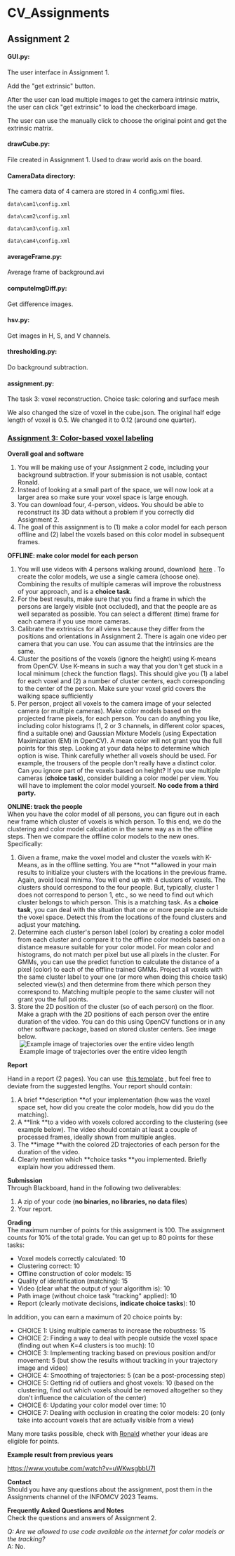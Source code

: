 # CV_Assignments

## Assignment 2
#### GUI.py: 
The user interface in Assignment 1.

Add the "get extrinsic" button.

After the user can load multiple images to get the camera intrinsic matrix, the user can click "get extrinsic" to load the checkerboard image.

The user can use the manually click to choose the original point and get the extrinsic matrix.
#### drawCube.py:
File created in Assignment 1. Used to draw world axis on the board.

#### CameraData directory:
The camera data of 4 camera are stored in 4 config.xml files.

`data\cam1\config.xml`

`data\cam2\config.xml`

`data\cam3\config.xml`

`data\cam4\config.xml`

#### averageFrame.py:
Average frame of background.avi

#### computeImgDiff.py:
Get difference images.

#### hsv.py:
Get images in H, S, and V channels.

#### thresholding.py:
Do background subtraction.

#### assignment.py:
The task 3: voxel reconstruction.
Choice task: coloring and surface mesh

We also changed the size of voxel in the cube.json. 
The original half edge length of voxel is 0.5. We changed it to 0.12 (around one quarter).






### [Assignment 3: Color-based voxel labeling](https://uu.blackboard.com/webapps/assignment/uploadAssignment?content_id=_4401765_1&course_id=_140663_1&group_id=&mode=view)

**Overall goal and software**

1.  You will be making use of your Assignment 2 code, including your background subtraction. If your submission is not usable, contact Ronald.
2.  Instead of looking at a small part of the space, we will now look at a larger area so make sure your voxel space is large enough.
3.  You can download four, 4-person, videos. You should be able to reconstruct its 3D data without a problem if you correctly did Assignment 2.
4.  The goal of this assignment is to (1) make a color model for each person offline and (2) label the voxels based on this color model in subsequent frames.

**OFFLINE: make color model for each person**

1.  You will use videos with 4 persons walking around, download  [here](https://uu.blackboard.com/bbcswebdav/pid-4401765-dt-content-rid-51150011_2/xid-51150011_2) . To create the color models, we use a single camera (choose one). Combining the results of multiple cameras will improve the robustness of your approach, and is a **choice task**.
2.  For the best results, make sure that you find a frame in which the persons are largely visible (not occluded), and that the people are as well separated as possible. You can select a different (time) frame for each camera if you use more cameras.
3.  Calibrate the extrinsics for all views because they differ from the positions and orientations in Assignment 2. There is again one video per camera that you can use. You can assume that the intrinsics are the same.
4.  Cluster the positions of the voxels (ignore the height) using K-means from OpenCV. Use K-means in such a way that you don't get stuck in a local minimum (check the function flags). This should give you (1) a label for each voxel and (2) a number of cluster centers, each corresponding to the center of the person. Make sure your voxel grid covers the walking space sufficiently
5.  Per person, project all voxels to the camera image of your selected camera (or multiple cameras). Make color models based on the projected frame pixels, for each person. You can do anything you like, including color histograms (1, 2 or 3 channels, in different color spaces, find a suitable one) and Gaussian Mixture Models (using Expectation Maximization (EM) in OpenCV). A mean color will not grant you the full points for this step. Looking at your data helps to determine which option is wise. Think carefully whether all voxels should be used. For example, the trousers of the people don't really have a distinct color. Can you ignore part of the voxels based on height? If you use multiple cameras (**choice task**), consider building a color model per view. You will have to implement the color model yourself. **No code from a third party.**

**ONLINE: track the people**\
When you have the color model of all persons, you can figure out in each new frame which cluster of voxels is which person. To this end, we do the clustering and color model calculation in the same way as in the offline steps. Then we compare the offline color models to the new ones. Specifically:

1.  Given a frame, make the voxel model and cluster the voxels with K-Means, as in the offline setting. You are **not **allowed in your main results to initialize your clusters with the locations in the previous frame. Again, avoid local minima. You will end up with 4 clusters of voxels. The clusters should correspond to the four people. But, typically, cluster 1 does not correspond to person 1, etc., so we need to find out which cluster belongs to which person. This is a matching task. As a **choice task**, you can deal with the situation that one or more people are outside the voxel space. Detect this from the locations of the found clusters and adjust your matching.
2.  Determine each cluster's person label (color) by creating a color model from each cluster and compare it to the offline color models based on a distance measure suitable for your color model. For mean color and histograms, do not match per pixel but use all pixels in the cluster. For GMMs, you can use the predict function to calculate the distance of a pixel (color) to each of the offline trained GMMs. Project all voxels with the same cluster label to your one (or more when doing this choice task) selected view(s) and then determine from there which person they correspond to. Matching multiple people to the same cluster will not grant you the full points.
3.  Store the 2D position of the cluster (so of each person) on the floor. Make a graph with the 2D positions of each person over the entire duration of the video. You can do this using OpenCV functions or in any other software package, based on stored cluster centers. See image below.\
 ![](https://uu.blackboard.com/bbcswebdav/pid-4401765-dt-content-rid-59651909_2/xid-59651909_2 "Example image of trajectories over the entire video length")\
 Example image of trajectories over the entire video length

**Report**

Hand in a report (2 pages). You can use  [this template](https://uu.blackboard.com/bbcswebdav/pid-4401765-dt-content-rid-59673097_2/xid-59673097_2) , but feel free to deviate from the suggested lengths. Your report should contain:

1.  A brief **description **of your implementation (how was the voxel space set, how did you create the color models, how did you do the matching).
2.  A **link **to a video with voxels colored according to the clustering (see example below). The video should contain at least a couple of processed frames, ideally shown from multiple angles.
3.  The **image **with the colored 2D trajectories of each person for the duration of the video.
4.  Clearly mention which **choice tasks **you implemented. Briefly explain how you addressed them.

**Submission**\
Through Blackboard, hand in the following two deliverables:

1.  A zip of your code (**no binaries, no libraries, no data files**)
2.  Your report.

**Grading**\
The maximum number of points for this assignment is 100. The assignment counts for 10% of the total grade. You can get up to 80 points for these tasks:

-   Voxel models correctly calculated: 10
-   Clustering correct: 10
-   Offline construction of color models: 15
-   Quality of identification (matching): 15
-   Video (clear what the output of your algorithm is): 10
-   Path image (without choice task "tracking" applied): 10
-   Report (clearly motivate decisions, **indicate choice tasks**): 10

In addition, you can earn a maximum of 20 choice points by:

-   CHOICE 1: Using multiple cameras to increase the robustness: 15
-   CHOICE 2: Finding a way to deal with people outside the voxel space (finding out when K=4 clusters is too much): 10
-   CHOICE 3: Implementing tracking based on previous position and/or movement: 5 (but show the results without tracking in your trajectory image and video)
-   CHOICE 4: Smoothing of trajectories: 5 (can be a post-processing step)
-   CHOICE 5: Getting rid of outliers and ghost voxels: 10 (based on the clustering, find out which voxels should be removed altogether so they don't influence the calculation of the center)
-   CHOICE 6: Updating your color model over time: 10
-   CHOICE 7: Dealing with occlusion in creating the color models: 20 (only take into account voxels that are actually visible from a view)

Many more tasks possible, check with [Ronald](mailto:r.w.poppe@uu.nl) whether your ideas are eligible for points.

**Example result from previous years**

<https://www.youtube.com/watch?v=uWKwsgbbU7I>

**Contact**\
Should you have any questions about the assignment, post them in the Assignments channel of the INFOMCV 2023 Teams.

**Frequently Asked Questions and Notes**\
Check the questions and answers of Assignment 2.

*Q: Are we allowed to use code available on the internet for color models or the tracking?*\
A: No.
